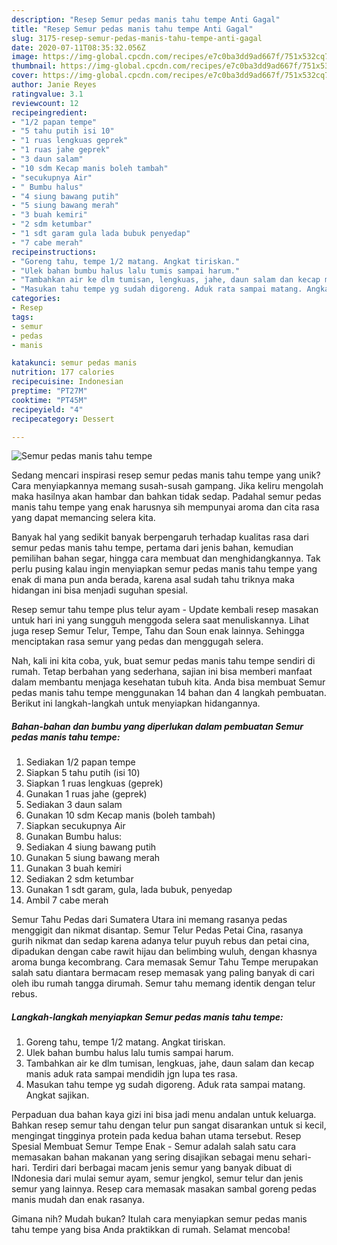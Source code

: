 ```yaml
---
description: "Resep Semur pedas manis tahu tempe Anti Gagal"
title: "Resep Semur pedas manis tahu tempe Anti Gagal"
slug: 3175-resep-semur-pedas-manis-tahu-tempe-anti-gagal
date: 2020-07-11T08:35:32.056Z
image: https://img-global.cpcdn.com/recipes/e7c0ba3dd9ad667f/751x532cq70/semur-pedas-manis-tahu-tempe-foto-resep-utama.jpg
thumbnail: https://img-global.cpcdn.com/recipes/e7c0ba3dd9ad667f/751x532cq70/semur-pedas-manis-tahu-tempe-foto-resep-utama.jpg
cover: https://img-global.cpcdn.com/recipes/e7c0ba3dd9ad667f/751x532cq70/semur-pedas-manis-tahu-tempe-foto-resep-utama.jpg
author: Janie Reyes
ratingvalue: 3.1
reviewcount: 12
recipeingredient:
- "1/2 papan tempe"
- "5 tahu putih isi 10"
- "1 ruas lengkuas geprek"
- "1 ruas jahe geprek"
- "3 daun salam"
- "10 sdm Kecap manis boleh tambah"
- "secukupnya Air"
- " Bumbu halus"
- "4 siung bawang putih"
- "5 siung bawang merah"
- "3 buah kemiri"
- "2 sdm ketumbar"
- "1 sdt garam gula lada bubuk penyedap"
- "7 cabe merah"
recipeinstructions:
- "Goreng tahu, tempe 1/2 matang. Angkat tiriskan."
- "Ulek bahan bumbu halus lalu tumis sampai harum."
- "Tambahkan air ke dlm tumisan, lengkuas, jahe, daun salam dan kecap manis aduk rata sampai mendidih jgn lupa tes rasa."
- "Masukan tahu tempe yg sudah digoreng. Aduk rata sampai matang. Angkat sajikan."
categories:
- Resep
tags:
- semur
- pedas
- manis

katakunci: semur pedas manis 
nutrition: 177 calories
recipecuisine: Indonesian
preptime: "PT27M"
cooktime: "PT45M"
recipeyield: "4"
recipecategory: Dessert

---
```



![Semur pedas manis tahu tempe](https://img-global.cpcdn.com/recipes/e7c0ba3dd9ad667f/751x532cq70/semur-pedas-manis-tahu-tempe-foto-resep-utama.jpg)

Sedang mencari inspirasi resep semur pedas manis tahu tempe yang unik? Cara menyiapkannya memang susah-susah gampang. Jika keliru mengolah maka hasilnya akan hambar dan bahkan tidak sedap. Padahal semur pedas manis tahu tempe yang enak harusnya sih mempunyai aroma dan cita rasa yang dapat memancing selera kita.

Banyak hal yang sedikit banyak berpengaruh terhadap kualitas rasa dari semur pedas manis tahu tempe, pertama dari jenis bahan, kemudian pemilihan bahan segar, hingga cara membuat dan menghidangkannya. Tak perlu pusing kalau ingin menyiapkan semur pedas manis tahu tempe yang enak di mana pun anda berada, karena asal sudah tahu triknya maka hidangan ini bisa menjadi suguhan spesial.

Resep semur tahu tempe plus telur ayam - Update kembali resep masakan untuk hari ini yang sungguh menggoda selera saat menuliskannya. Lihat juga resep Semur Telur, Tempe, Tahu dan Soun enak lainnya. Sehingga menciptakan rasa semur yang pedas dan menggugah selera.


Nah, kali ini kita coba, yuk, buat semur pedas manis tahu tempe sendiri di rumah. Tetap berbahan yang sederhana, sajian ini bisa memberi manfaat dalam membantu menjaga kesehatan tubuh kita. Anda bisa membuat Semur pedas manis tahu tempe menggunakan 14 bahan dan 4 langkah pembuatan. Berikut ini langkah-langkah untuk menyiapkan hidangannya.

<!--inarticleads1-->

##### Bahan-bahan dan bumbu yang diperlukan dalam pembuatan Semur pedas manis tahu tempe:

1. Sediakan 1/2 papan tempe
1. Siapkan 5 tahu putih (isi 10)
1. Siapkan 1 ruas lengkuas (geprek)
1. Gunakan 1 ruas jahe (geprek)
1. Sediakan 3 daun salam
1. Gunakan 10 sdm Kecap manis (boleh tambah)
1. Siapkan secukupnya Air
1. Gunakan  Bumbu halus:
1. Sediakan 4 siung bawang putih
1. Gunakan 5 siung bawang merah
1. Gunakan 3 buah kemiri
1. Sediakan 2 sdm ketumbar
1. Gunakan 1 sdt garam, gula, lada bubuk, penyedap
1. Ambil 7 cabe merah


Semur Tahu Pedas dari Sumatera Utara ini memang rasanya pedas menggigit dan nikmat disantap. Semur Telur Pedas Petai Cina, rasanya gurih nikmat dan sedap karena adanya telur puyuh rebus dan petai cina, dipadukan dengan cabe rawit hijau dan belimbing wuluh, dengan khasnya aroma bunga kecombrang. Cara memasak Semur Tahu Tempe merupakan salah satu diantara bermacam resep memasak yang paling banyak di cari oleh ibu rumah tangga dirumah. Semur tahu memang identik dengan telur rebus. 

<!--inarticleads2-->

##### Langkah-langkah menyiapkan Semur pedas manis tahu tempe:

1. Goreng tahu, tempe 1/2 matang. Angkat tiriskan.
1. Ulek bahan bumbu halus lalu tumis sampai harum.
1. Tambahkan air ke dlm tumisan, lengkuas, jahe, daun salam dan kecap manis aduk rata sampai mendidih jgn lupa tes rasa.
1. Masukan tahu tempe yg sudah digoreng. Aduk rata sampai matang. Angkat sajikan.


Perpaduan dua bahan kaya gizi ini bisa jadi menu andalan untuk keluarga. Bahkan resep semur tahu dengan telur pun sangat disarankan untuk si kecil, mengingat tingginya protein pada kedua bahan utama tersebut. Resep Spesial Membuat Semur Tempe Enak - Semur adalah salah satu cara memasakan bahan makanan yang sering disajikan sebagai menu sehari-hari. Terdiri dari berbagai macam jenis semur yang banyak dibuat di INdonesia dari mulai semur ayam, semur jengkol, semur telur dan jenis semur yang lainnya. Resep cara memasak masakan sambal goreng pedas manis mudah dan enak rasanya. 

Gimana nih? Mudah bukan? Itulah cara menyiapkan semur pedas manis tahu tempe yang bisa Anda praktikkan di rumah. Selamat mencoba!

